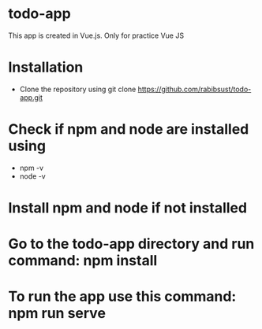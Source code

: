 # todo-app
This app is created in Vue.js. Only for practice Vue JS
# Installation
- Clone the repository using git clone https://github.com/rabibsust/todo-app.git
# Check if npm and node are installed using
- npm -v
- node -v
# Install npm and node if not installed
# Go to the todo-app directory and run command:  npm install
# To run the app use this command: npm run serve
